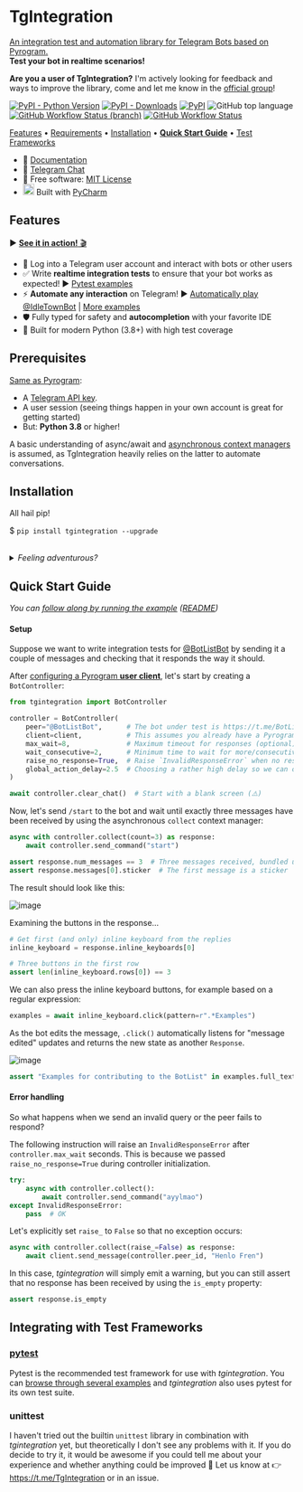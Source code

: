 TgIntegration
=============

<ins>An integration test and automation library for [Telegram Bots](https://core.telegram.org/bots) based on [Pyrogram](https://github.com/pyrogram/pyrogram).</ins>
<br />**Test your bot in realtime scenarios!**

**Are you a user of TgIntegration?** I'm actively looking for feedback and ways to improve the library, come and let me know in the [official group](https://t.me/TgIntegration)!

[![PyPI - Python Version](https://img.shields.io/pypi/pyversions/tgintegration)](https://pypi.org/project/tgintegration/)
[![PyPI - Downloads](https://img.shields.io/pypi/dm/tgintegration)](https://pypi.org/project/tgintegration/)
[![PyPI](https://img.shields.io/pypi/v/tgintegration)](https://pypi.org/project/tgintegration/)
![GitHub top language](https://img.shields.io/github/languages/top/josxa/tgintegration)
[![GitHub Workflow Status (branch)](https://img.shields.io/github/workflow/status/josxa/tgintegration/Build/master)](https://github.com/JosXa/tgintegration/actions?query=workflow%3ABuild)
[![GitHub Workflow Status](https://img.shields.io/github/workflow/status/josxa/tgintegration/Docs?label=docs)](https://josxa.github.io/tgintegration)

[Features](#features) • [Requirements](#prerequisites) • [Installation](#installation) • [**Quick Start Guide**](#quick-start-guide) • [Test Frameworks](#integrating-with-test-frameworks)

- 📖 [Documentation](https://josxa.github.io/tgintegration/)
- 👥 [Telegram Chat](https://t.me/TgIntegration)
- 📄 Free software: [MIT License](https://tldrlegal.com/license/mit-license)
- [<img src="https://raw.githubusercontent.com/JosXa/tgintegration/master/docs/assets/pycharm-logos/icon-pycharm.svg" width="20" height="20" />]((https://www.jetbrains.com/?from=tgintegration)) Built with [PyCharm](https://www.jetbrains.com/?from=tgintegration)

Features
--------

▶️ [**See it in action!** 🎬](https://josxa.github.io/tgintegration/#see-it-in-action)

- 👤 Log into a Telegram user account and interact with bots or other users
- ✅ Write **realtime integration tests** to ensure that your bot works as expected! ▶️ [Pytest examples](https://github.com/JosXa/tgintegration/tree/master/examples/pytest)
- ⚡️ **Automate any interaction** on Telegram! ▶️ [Automatically play @IdleTownBot](https://github.com/JosXa/tgintegration/blob/master/examples/automation/idletown.py) | [More examples](https://github.com/JosXa/tgintegration/tree/master/examples/automation)
- 🛡 Fully typed for safety and **autocompletion** with your favorite IDE
- 🐍 Built for modern Python (3.8+) with high test coverage


Prerequisites
-------------

[Same as Pyrogram](https://github.com/pyrogram/pyrogram#requirements):

- A [Telegram API key](https://docs.pyrogram.ml/start/ProjectSetup#api-keys).
- A user session (seeing things happen in your own account is great for getting started)
- But: **Python 3.8** or higher!

A basic understanding of async/await and [asynchronous context managers](https://docs.python.org/3/library/contextlib.html#contextlib.asynccontextmanager) is assumed, as TgIntegration heavily relies on the latter to automate conversations.


Installation
------------

All hail pip!

$ `pip install tgintegration --upgrade`

<br />
<details><summary><i>Feeling adventurous?</i></summary><p>

For bleeding edge, install the master branch:

$ `pip install git+https://github.com/JosXa/tgintegration.git`

</p></details>


Quick Start Guide
-----------------

_You can [follow along by running the example](https://github.com/JosXa/tgintegration/blob/master/examples/readme_example/readmeexample.py) ([README](https://github.com/JosXa/tgintegration/blob/master/examples/README.md))_

#### Setup

Suppose we want to write integration tests for [@BotListBot](https://t.me/BotListBot) by sending it a couple of
messages and checking that it responds the way it should.

After [configuring a Pyrogram **user client**](https://docs.pyrogram.org/start/setup),
let's start by creating a `BotController`:

``` python
from tgintegration import BotController

controller = BotController(
    peer="@BotListBot",      # The bot under test is https://t.me/BotListBot 🤖
    client=client,           # This assumes you already have a Pyrogram user client available
    max_wait=8,              # Maximum timeout for responses (optional)
    wait_consecutive=2,      # Minimum time to wait for more/consecutive messages (optional)
    raise_no_response=True,  # Raise `InvalidResponseError` when no response is received (defaults to True)
    global_action_delay=2.5  # Choosing a rather high delay so we can observe what's happening (optional)
)

await controller.clear_chat()  # Start with a blank screen (⚠️)
```

Now, let's send `/start` to the bot and wait until exactly three messages have been received by using the asynchronous `collect` context manager:

``` python
async with controller.collect(count=3) as response:
    await controller.send_command("start")

assert response.num_messages == 3  # Three messages received, bundled under a `Response` object
assert response.messages[0].sticker  # The first message is a sticker
```

The result should look like this:

![image](https://raw.githubusercontent.com/JosXa/tgintegration/master/docs/assets/start_botlistbot.png)

Examining the buttons in the response...

``` python
# Get first (and only) inline keyboard from the replies
inline_keyboard = response.inline_keyboards[0]

# Three buttons in the first row
assert len(inline_keyboard.rows[0]) == 3
```

We can also press the inline keyboard buttons, for example based on a regular expression:

``` python
examples = await inline_keyboard.click(pattern=r".*Examples")
```

As the bot edits the message, `.click()` automatically listens for "message edited" updates and returns
the new state as another `Response`.

![image](https://raw.githubusercontent.com/JosXa/tgintegration/master/docs/assets/examples_botlistbot.png)

``` python
assert "Examples for contributing to the BotList" in examples.full_text
```

#### Error handling

So what happens when we send an invalid query or the peer fails to respond?

The following instruction will raise an `InvalidResponseError` after `controller.max_wait` seconds.
This is because we passed `raise_no_response=True` during controller initialization.

``` python
try:
    async with controller.collect():
        await controller.send_command("ayylmao")
except InvalidResponseError:
    pass  # OK
```

Let's explicitly set `raise_` to `False` so that no exception occurs:

``` python
async with controller.collect(raise_=False) as response:
    await client.send_message(controller.peer_id, "Henlo Fren")
```

In this case, _tgintegration_ will simply emit a warning, but you can still assert
that no response has been received by using the `is_empty` property:

``` python
assert response.is_empty
```


Integrating with Test Frameworks
--------------------------------

### [pytest](https://docs.pytest.org/en/stable/index.html)

Pytest is the recommended test framework for use with _tgintegration_. You can
[browse through several examples](https://github.com/JosXa/tgintegration/tree/master/examples/pytest)
and _tgintegration_ also uses pytest for its own test suite.

### unittest

I haven't tried out the builtin `unittest` library in combination with _tgintegration_ yet,
but theoretically I don't see any problems with it.
If you do decide to try it, it would be awesome if you could tell me about your
experience and whether anything could be improved 🙂
Let us know at 👉 https://t.me/TgIntegration or in an issue.
